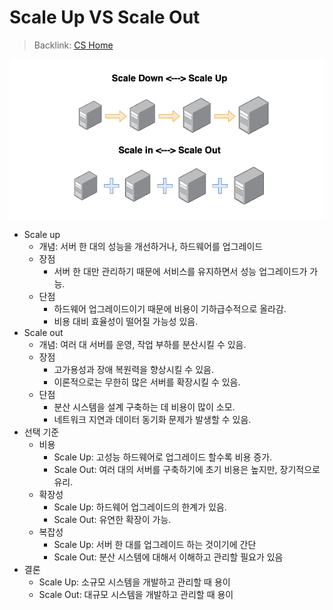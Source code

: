 # Scale Up VS Scale Out

> Backlink: [CS Home](/Computer%20Science/README.md)

![](/asset/cs-server-1.png)
- Scale up
	- 개념: 서버 한 대의 성능을 개선하거나, 하드웨어를 업그레이드
	- 장점
		- 서버 한 대만 관리하기 때문에 서비스를 유지하면서 성능 업그레이드가 가능.
	- 단점
		- 하드웨어 업그레이드이기 때문에 비용이 기하급수적으로 올라감.
		- 비용 대비 효율성이 떨어질 가능성 있음.
- Scale out
	- 개념: 여러 대 서버를 운영, 작업 부하를 분산시킬 수 있음.
	- 장점
		- 고가용성과 장애 복원력을 향상시킬 수 있음.
		- 이론적으로는 무한히 많은 서버를 확장시킬 수 있음.
	- 단점
		- 분산 시스템을 설계 구축하는 데 비용이 많이 소모.
		- 네트워크 지연과 데이터 동기화 문제가 발생할 수 있음.
- 선택 기준
	- 비용
		- Scale Up: 고성능 하드웨어로 업그레이드 할수록 비용 증가.
		- Scale Out: 여러 대의 서버를 구축하기에 초기 비용은 높지만, 장기적으로 유리.
	- 확장성
		- Scale Up: 하드웨어 업그레이드의 한계가 있음.
		- Scale Out: 유연한 확장이 가능.
	- 복잡성
		- Scale Up: 서버 한 대를 업그레이드 하는 것이기에 간단
		- Scale Out: 분산 시스템에 대해서 이해하고 관리할 필요가 있음
- 결론
	- Scale Up: 소규모 시스템을 개발하고 관리할 때 용이
	- Scale Out: 대규모 시스템을 개발하고 관리할 때 용이